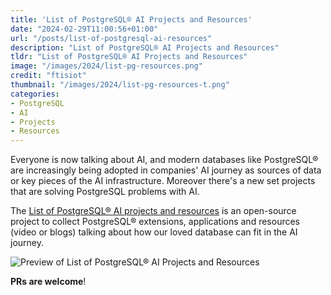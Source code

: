 ```yaml
---
title: 'List of PostgreSQL® AI Projects and Resources'
date: "2024-02-29T11:00:56+01:00"
url: "/posts/list-of-postgresql-ai-resources"
description: "List of PostgreSQL® AI Projects and Resources"
tldr: "List of PostgreSQL® AI Projects and Resources"
image: "/images/2024/list-pg-resources.png"
credit: "ftisiot"
thumbnail: "/images/2024/list-pg-resources-t.png"
categories:
- PostgreSQL
- AI
- Projects
- Resources
---
```


Everyone is now talking about AI, and modern databases like PostgreSQL® are increasingly being adopted in companies' AI journey as sources of data or key pieces of the AI infrastructure. Moreover there's a new set projects that are solving PostgreSQL problems with AI.

<!--more-->

The [List of PostgreSQL® AI projects and resources](https://github.com/ftisiot/postgresql-ai-projects) is an open-source project to collect PostgreSQL® extensions, applications and resources (video or blogs) talking about how our loved database can fit in the AI journey.

![Preview of List of PostgreSQL® AI Projects and Resources](/images/2024/list-pg-resources-include.png)

**PRs are welcome**!